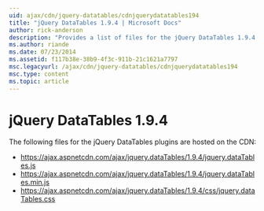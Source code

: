 ```yaml
---
uid: ajax/cdn/jquery-datatables/cdnjquerydatatables194
title: "jQuery DataTables 1.9.4 | Microsoft Docs"
author: rick-anderson
description: "Provides a list of files for the jQuery DataTables 1.9.4 plugins that are hosted on the CDN."
ms.author: riande
ms.date: 07/23/2014
ms.assetid: f117b38e-38b9-4f3c-911b-21c1621a7797
msc.legacyurl: /ajax/cdn/jquery-datatables/cdnjquerydatatables194
msc.type: content
ms.topic: article
---
```

# jQuery DataTables 1.9.4

The following files for the jQuery DataTables plugins are hosted on the CDN:

- https://ajax.aspnetcdn.com/ajax/jquery.dataTables/1.9.4/jquery.dataTables.js
- https://ajax.aspnetcdn.com/ajax/jquery.dataTables/1.9.4/jquery.dataTables.min.js
- https://ajax.aspnetcdn.com/ajax/jquery.dataTables/1.9.4/css/jquery.dataTables.css
